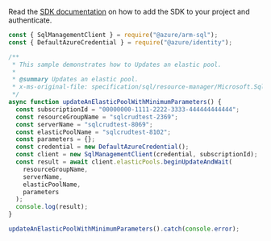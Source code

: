 Read the [SDK documentation](https://github.com/Azure/azure-sdk-for-js/blob/%40azure%2Farm-sql_9.0.1/sdk/sql/arm-sql/README.md) on how to add the SDK to your project and authenticate.

```javascript
const { SqlManagementClient } = require("@azure/arm-sql");
const { DefaultAzureCredential } = require("@azure/identity");

/**
 * This sample demonstrates how to Updates an elastic pool.
 *
 * @summary Updates an elastic pool.
 * x-ms-original-file: specification/sql/resource-manager/Microsoft.Sql/preview/2020-11-01-preview/examples/ElasticPoolUpdateMin.json
 */
async function updateAnElasticPoolWithMinimumParameters() {
  const subscriptionId = "00000000-1111-2222-3333-444444444444";
  const resourceGroupName = "sqlcrudtest-2369";
  const serverName = "sqlcrudtest-8069";
  const elasticPoolName = "sqlcrudtest-8102";
  const parameters = {};
  const credential = new DefaultAzureCredential();
  const client = new SqlManagementClient(credential, subscriptionId);
  const result = await client.elasticPools.beginUpdateAndWait(
    resourceGroupName,
    serverName,
    elasticPoolName,
    parameters
  );
  console.log(result);
}

updateAnElasticPoolWithMinimumParameters().catch(console.error);
```

